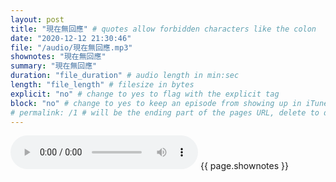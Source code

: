 ```yaml
---
layout: post
title: "現在無回應" # quotes allow forbidden characters like the colon
date: "2020-12-12 21:30:46"
file: "/audio/現在無回應.mp3"
shownotes: "現在無回應"
summary: "現在無回應"
duration: "file_duration" # audio length in min:sec
length: "file_length" # filesize in bytes
explicit: "no" # change to yes to flag with the explicit tag
block: "no" # change to yes to keep an episode from showing up in iTunes
# permalink: /1 # will be the ending part of the pages URL, delete to default to the title
---
```


<audio controls>
<source src="{{site.url}}{{site.baseurl}}{{ page.file }}" type="audio/x-mp3">
Your browser does not support the audio element.
</audio>
{{ page.shownotes }}
